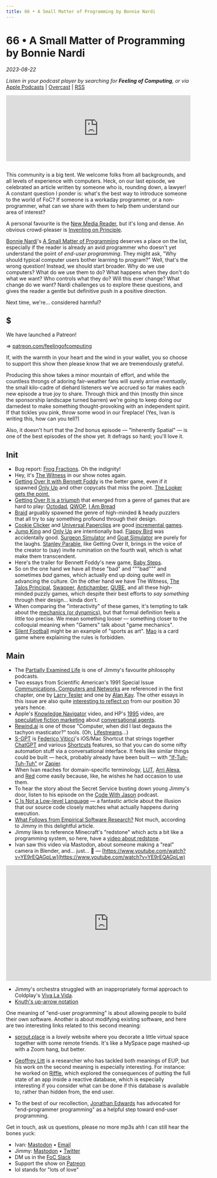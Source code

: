 ```yaml
---
title: 66 • A Small Matter of Programming by Bonnie Nardi
---
```


# 66 • A Small Matter of Programming by Bonnie Nardi

_2023-08-22_

_Listen in your podcast player by searching for **Feeling of Computing**, or via_ [Apple Podcasts](https://podcasts.apple.com/podcast/future-of-coding/id1265527976) \| [Overcast](https://overcast.fm/itunes1265527976) \| [RSS](https://omny.fm/shows/future-of-coding/playlists/podcast.rss)

<iframe src="https://omny.fm/shows/future-of-coding/a-small-matter-of-programming-by-bonnie-nardi/embed" width="100%" height="180" frameborder="0" style="margin-bottom: 1em"></iframe>

This community is a big tent. We welcome folks from all backgrounds, and all levels of experience with computers. Heck, on our last episode, we celebrated an article written by someone who is, rounding down, a lawyer! A constant question I ponder is: what's the best way to introduce someone to the world of FoC? If someone is a workaday programmer, or a non-programmer, what can we share with them to help them understand our area of interest?

A personal favourite is the [New Media Reader](https://mitpress.mit.edu/9780262232272/), but it's long and dense. An obvious crowd-pleaser is [Inventing on Principle](https://www.youtube.com/watch?v=PUv66718DII).

[Bonnie Nardi](https://en.wikipedia.org/wiki/Bonnie_Nardi)'s [A Small Matter of Programming](https://mitpress.mit.edu/9780262292368/a-small-matter-of-programming/) deserves a place on the list, especially if the reader is already an avid programmer who doesn't yet understand the point of _end-user programming_. They might ask, "Why should typical computer users bother learning to program?" Well, that's the wrong question! Instead, we should start broader. Why do we use computers? What do we use them to do? What happens when they don't do what we want? Who controls what they do? Will this ever change? What change do we want? Nardi challenges us to explore these questions, and gives the reader a gentle but definitive push in a positive direction.

Next time, we're… considered harmful?

## $

We have launched a Patreon!

=> [patreon.com/feelingofcomputing](https://www.patreon.com/feelingofcomputing)

If, with the warmth in your heart and the wind in your wallet, you so choose to support this show then please know that we are tremendously grateful.

Producing this show takes a minor mountain of effort, and while the countless throngs of adoring fair-weather fans will surely arrive _eventually_, the small kilo-cadre of diehard listeners we've accrued so far makes each new episode a true joy to share. Through thick and thin (mostly thin since the sponsorship landscape turned barren) we're going to keep doing our darnedest to make something thought-provoking with an independent spirit. If that tickles you pink, throw some wood in our fireplace! (Yes, Ivan is writing this, how can you tell?)

Also, it doesn't hurt that the 2nd bonus episode — "Inherently Spatial" — is one of the best episodes of the show yet. It defrags so hard; you'll love it.

## Init

- Bug report: [Frog Fractions](https://store.steampowered.com/app/1194840/Frog_Fractions_Game_of_the_Decade_Edition/). Oh the indignity!
- Hey, it's [The Witness](https://www.youtube.com/watch?v=T9AtV8FIzFI) in our show notes again.
- [Getting Over It with Bennett Foddy](https://en.wikipedia.org/wiki/Getting_Over_It_with_Bennett_Foddy) is the better game, even if it spawned [Only Up](https://www.youtube.com/watch?v=EVHF-vSK3wY) and other copycats that miss the point. [The Looker gets the point.](https://www.youtube.com/watch?v=oWHEmg7f8Lw)
- [Getting Over It is a triumph](https://youtu.be/DYjbCJXxWLg?t=473) that emerged from a genre of games that are hard to play: [Octodad](https://www.youtube.com/watch?v=QbjqsMqJZ6M&t=14s), [QWOP](https://www.youtube.com/watch?v=EmcMG4uxiHk), [I Am Bread](https://youtu.be/RjJjUu0WjFg?t=77)
- [Braid](https://store.steampowered.com/app/26800/Braid/) arguably spawned the genre of high-minded & heady puzzlers that all try to say something profound through their design.
- [Cookie Clicker](https://orteil.dashnet.org/cookieclicker/) and [Universal Paperclips](https://www.decisionproblem.com/paperclips/) are good [incremental games](https://en.wikipedia.org/wiki/Incremental_game).
- [Jump King](https://en.wikipedia.org/wiki/Jump_King) and [Only Up](https://en.wikipedia.org/wiki/Only_Up!) are intentionally bad. [Flappy Bird](https://en.wikipedia.org/wiki/Flappy_Bird) was accidentally good. [Surgeon Simulator](https://store.steampowered.com/app/233720/Surgeon_Simulator/) and [Goat Simulator](https://store.steampowered.com/app/265930/Goat_Simulator/) are purely for the laughs. [Stanley Parable](https://store.steampowered.com/app/1703340/The_Stanley_Parable_Ultra_Deluxe/), like Getting Over It, brings in the voice of the creator to (say) invite rumination on the fourth wall, which is what make them transcendent.
- Here's the trailer for Bennett Foddy's new game, [Baby Steps](https://www.youtube.com/watch?v=XBaOE-FpIBw).
- So on the one hand we have all these "bad" and """bad""" and sometimes _bad_ games, which actually end up doing quite well in advancing the culture. On the other hand we have The Witness, [The Talos Principal](https://store.steampowered.com/app/257510/The_Talos_Principle/), [Swapper](https://store.steampowered.com/app/231160/The_Swapper/), [Antichamber](https://store.steampowered.com/app/219890/Antichamber/), [QUBE](https://store.steampowered.com/app/1564220/QUBE_10th_Anniversary/), and all these high-minded puzzly games, which despite their best efforts to _say something_ through their design… kinda don't.
- When comparing the "interactivity" of these games, it's tempting to talk about the [mechanics (or dynamics)](https://en.wikipedia.org/wiki/MDA_framework), but that formal definition feels a little too precise. We mean something looser — something closer to the colloquial meaning when "Gamers" talk about "game mechanics".
- [Silent Football](https://www.reddit.com/r/silentfootball/comments/rro8r2/the_rules_of_silent_football/) might be an example of "sports as art". [Mao](<https://en.wikipedia.org/wiki/Mao_(card_game)>) is a card game where explaining the rules is forbidden.

## Main

- The [Partially Examined Life](https://partiallyexaminedlife.com) is one of Jimmy's favourite philosophy podcasts.
- Two essays from Scientific American's 1991 Special Issue [Communications, Computers and Networks](https://archive.org/details/communicationsco0000unse_p4x1/page/n3/mode/2up) are referenced in the first chapter, one by [Larry Tesler](https://en.wikipedia.org/wiki/Larry_Tesler) and one by [Alan Kay](https://en.wikipedia.org/wiki/Alan_Kay). The other essays in this issue are also quite [interesting to reflect on](https://feelingofcomputing.slack.com/archives/C5U3SEW6A/p1688074700726099) from our position 30 years hence.
- Apple's [Knowledge Navigator](https://www.youtube.com/watch?v=8mLqJNDWx-8) video, and HP's [1995](https://www.youtube.com/watch?v=pPKX5iuBvZg) video, are [speculative fiction marketing](http://worrydream.com/ABriefRantOnTheFutureOfInteractionDesign/) about [conversational agents](https://en.wikipedia.org/wiki/Dialogue_system).
- [Rewind.ai](https://www.rewind.ai) is one of those "Computer, when did I last degauss the tachyon masticator?" tools. (Oh, [Lifestreams](http://cs-www.cs.yale.edu/homes/freeman/lifestreams.html)…)
- [S-GPT](https://www.macstories.net/ios/introducing-s-gpt-a-shortcut-to-connect-openais-chatgpt-with-native-features-of-apples-operating-systems/) is [Federico Viticci](http://ticci.org)'s iOS/Mac Shortcut that strings together [ChatGPT](https://en.wikipedia.org/wiki/ChatGPT) and various [Shortcuts](<https://en.wikipedia.org/wiki/Shortcuts_(app)>) features, so that you can do some nifty automation stuff via a conversational interface. It feels like similar things could be built — heck, probably already have been built — with ["If-Tuh-Tuh-Tuh"](https://ifttt.com) or [Zapier](https://zapier.com).
- When Ivan reaches for domain-specific terminology, [LUT](https://en.wikipedia.org/wiki/3D_lookup_table), [Arri Alexa](https://en.wikipedia.org/wiki/Arri_Alexa), and [Red](https://en.wikipedia.org/wiki/Red_Digital_Cinema) come easily because, like, he wishes he had occasion to use them.
- To hear the story about the Secret Service busting down young Jimmy's door, listen to his episode on the [Code With Jason](https://www.codewithjason.com/podcast/13032809-186-jimmy-miller/) podcast.
- [C Is Not a Low-level Language](https://queue.acm.org/detail.cfm?id=3212479) — a fantastic article about the illusion that our source code closely matches what actually happens during execution.
- [What Follows from Empirical Software Research?](https://jimmyhmiller.github.io/empirical) Not much, according to Jimmy in this delightful article.
- Jimmy likes to reference Minecraft's "redstone" which acts a bit like a programming system, so here, have a [video about redstone](https://www.youtube.com/watch?v=ooL9nVQA6qU).
- Ivan saw this video via Mastodon, about someone making a "real" camera in Blender, and… just… 🤯 — [https://www.youtube.com/watch?v=YE9rEQAGpLw](https://www.youtube.com/watch?v=YE9rEQAGpLw)

<iframe width="560" height="315" src="https://www.youtube-nocookie.com/embed/YE9rEQAGpLw" frameborder="0" allow="autoplay; encrypted-media; picture-in-picture" allowfullscreen></iframe>

- Jimmy's orchestra struggled with an inappropriately formal approach to Coldplay's [Viva La Vida](https://www.youtube.com/watch?v=dvgZkm1xWPE).
- [Knuth's up-arrow notation](https://en.wikipedia.org/wiki/Knuth%27s_up-arrow_notation)

One meaning of "end-user programming" is about allowing people to build their own software. Another is about modifying existing software, and here are two interesting links related to this second meaning:

- [sprout.place](https://sprout.place) is a _lovely_ website where you decorate a little virtual space together with some remote friends. It's like a MySpace page mashed-up with a Zoom hang, but better.
- [Geoffrey Litt](https://www.geoffreylitt.com) is a researcher who has tackled both meanings of EUP, but his work on the second meaning is especially interesting. For instance: he worked on [Riffle](https://riffle.systems/essays/prelude/), which explored the consequences of putting the full state of an app inside a reactive database, which is especially interesting if you consider what can be done if this database is available to, rather than hidden from, the end user.

- To the best of our recollection, [Jonathan Edwards](https://www.subtext-lang.org/AboutMe.htm) has advocated for "end-programmer programming" as a helpful step toward end-user programming.

Get in touch, ask us questions, please no more mp3s ahh I can still hear the bones yuck:

- Ivan: [Mastodon](https://mastodon.social/@spiralganglion) • [Email](mailto:hello@feelingof.com?subject=Question%20from%20an%20FoC%20Listener)
- Jimmy: [Mastodon](https://hachyderm.io/@jimmyhmiller) • [Twitter](https://twitter.com/jimmyhmiller)
- DM us in the [FoC Slack](/community)
- Support the show on [Patreon](http://patreon.com/feelingofcomputing)
- lol stands for "lots of love"
